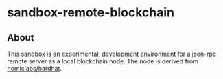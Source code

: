 # sandbox-remote-blockchain

## About

This sandbox is an experimental, development environment for a json-rpc remote server as a local blockchain node.
The node is derived from [nomiclabs/hardhat](https://github.com/nomiclabs/hardhat).
